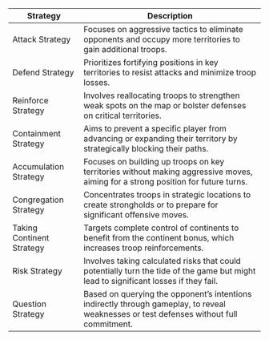 | **Strategy**              | **Description**                                                                                                                                   |
|--------------------------|---------------------------------------------------------------------------------------------------------------------------------------------------|
| Attack Strategy          | Focuses on aggressive tactics to eliminate opponents and occupy more territories to gain additional troops.                                       |
| Defend Strategy          | Prioritizes fortifying positions in key territories to resist attacks and minimize troop losses.                                                 |
| Reinforce Strategy       | Involves reallocating troops to strengthen weak spots on the map or bolster defenses on critical territories.                                    |
| Containment Strategy     | Aims to prevent a specific player from advancing or expanding their territory by strategically blocking their paths.                            |
| Accumulation Strategy    | Focuses on building up troops on key territories without making aggressive moves, aiming for a strong position for future turns.                |
| Congregation Strategy    | Concentrates troops in strategic locations to create strongholds or to prepare for significant offensive moves.                                  |
| Taking Continent Strategy| Targets complete control of continents to benefit from the continent bonus, which increases troop reinforcements.                               |
| Risk Strategy            | Involves taking calculated risks that could potentially turn the tide of the game but might lead to significant losses if they fail.            |
| Question Strategy        | Based on querying the opponent’s intentions indirectly through gameplay, to reveal weaknesses or test defenses without full commitment.         |

